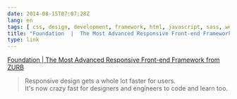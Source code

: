 ```yaml
---
date: 2014-08-15T07:07:28Z
lang: en
tags: [ css, design, development, framework, html, javascript, sass, web ]
title: "Foundation  |  The Most Advanced Responsive Front-end Framework from ZURB"
type: link
---
```


[Foundation  |  The Most Advanced Responsive Front-end Framework from
ZURB](http://foundation.zurb.com/)

> Responsive design gets a whole lot faster for users.\
> It's now crazy fast for designers and engineers to code and learn too.

